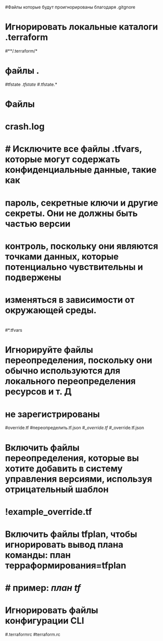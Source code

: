 #Файлы которые будут проигнорированы благодаря .gitgnore
#
# Игнорировать локальные каталоги .terraform
#**/.terraform/*

# файлы .
#tfstate *.tfstate
#*.tfstate.*

# Файлы
# crash.log

# # Исключите все файлы .tfvars, которые могут содержать конфиденциальные данные, такие как
# пароль, секретные ключи и другие секреты. Они не должны быть частью версии
# контроль, поскольку они являются точками данных, которые потенциально чувствительны и подвержены
# изменяться в зависимости от окружающей среды.
#
#*.tfvars

# Игнорируйте файлы переопределения, поскольку они обычно используются для локального переопределения ресурсов и т. Д
# не зарегистрированы
#override.tf
#переопределить.tf.json
#*_override.tf
#*_override.tf.json

# Включить файлы переопределения, которые вы хотите добавить в систему управления версиями, используя отрицательный шаблон
#
# !example_override.tf

# Включить файлы tfplan, чтобы игнорировать вывод плана команды: план терраформирования=tfplan
# # пример: *план tf*

# Игнорировать файлы конфигурации CLI
#.terraformrc
#terraform.rc
